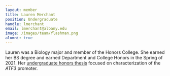 ```yaml
---
layout: member
title: Lauren Merchant
position: Undergraduate
handle: lmerchant
email: lmerchant@albany.edu
image: /images/team/flashman.png
alumni: true
---
```


Lauren was a Biology major and member of the Honors College. She earned her BS degree and earned Department and College Honors in the Spring of 2021. Her [undergraduate honors thesis](/pdfs/papers/2021-merchant-thesis.pdf) focused on characterization of the *ATF3* promoter. 
